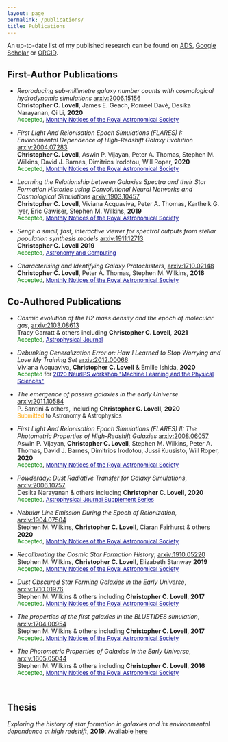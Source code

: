 ```yaml
---
layout: page
permalink: /publications/
title: Publications
---
```


An up-to-date list of my published research can be found on <a href="https://ui.adsabs.harvard.edu/public-libraries/x3_uMCyHTJ2-YisJxQxo_g" target="blank">ADS</a>, <a href="https://scholar.google.co.uk/citations?user=2wlPQ1QAAAAJ&hl=en" target="blank">Google Scholar</a> or <a href="http://orcid.org/0000-0001-7964-5933" target="blank">ORCID</a>.

## First-Author Publications

- *Reproducing sub-millimetre galaxy number counts with cosmological hydrodynamic simulations* <a href="https://arxiv.org/abs/2006.15156">arxiv:2006.15156</a>
<br> **Christopher C. Lovell**, James E. Geach, Romeel Davé, Desika Narayanan, Qi Li, **2020**
<br><font size="-1"><span style="color:green">Accepted</span>, <a style="color:darkblue" href="https://academic.oup.com/mnras/advance-article/doi/10.1093/mnras/staa4043/6061388">Monthly Notices of the Royal Astronomical Society</a></font>

- *First Light And Reionisation Epoch Simulations (FLARES) I: Environmental Dependence of High-Redshift Galaxy Evolution* <a href="https://arxiv.org/abs/2004.07283">arxiv:2004.07283</a>
<br> **Christopher C. Lovell**, Aswin P. Vijayan, Peter A. Thomas, Stephen M. Wilkins, David J. Barnes, Dimitrios Irodotou, Will Roper, **2020**
<br><font size="-1"><span style="color:green">Accepted</span>, <a style="color:darkblue" href="https://academic.oup.com/mnras/article/500/2/2127/5942886">Monthly Notices of the Royal Astronomical Society</a></font>

- *Learning the Relationship between Galaxies Spectra and their Star Formation Histories using Convolutional Neural Networks and Cosmological Simulations* <a href="https://arxiv.org/abs/1903.10457">arxiv:1903.10457</a>
<br> **Christopher C. Lovell**, Viviana Acquaviva, Peter A. Thomas, Kartheik G. Iyer, Eric Gawiser, Stephen M. Wilkins, **2019**
<br><font size="-1"><span style="color:green">Accepted</span>, <a style="color:darkblue" href="https://academic.oup.com/mnras/advance-article/doi/10.1093/mnras/stz2851/5586582">Monthly Notices of the Royal Astronomical Society</a></font>

- *Sengi: a small, fast, interactive viewer for spectral outputs from stellar population synthesis models* <a href="https://arxiv.org/abs/1911.12713">arxiv:1911.12713</a>
<br> **Christopher C. Lovell** **2019**
<br><font size="-1"><span style="color:green">Accepted</span>, <a style="color:darkblue" href="https://www.sciencedirect.com/science/article/abs/pii/S2213133720300986">Astronomy and Computing</a></font>

- *Characterising and Identifying Galaxy Protoclusters*, <a href="https://arxiv.org/abs/1710.02148">arxiv:1710.02148</a>  
**Christopher C. Lovell**, Peter A. Thomas, Stephen M. Wilkins, **2018**    
<font size="-1"><span style="color:green">Accepted</span>, <a style="color:darkblue" href="https://academic.oup.com/mnras/article/474/4/4612/4693860">Monthly Notices of the Royal Astronomical Society</a></font>

## Co-Authored Publications

- *Cosmic evolution of the H2 mass density and the epoch of molecular gas*, <a href="https://arxiv.org/abs/2103.08613" target="blank">arxiv:2103.08613</a>  
Tracy Garratt & others including **Christopher C. Lovell**, **2021**
<br><font size="-1"><span style="color:green">Accepted</span>, <a style="color:darkblue" href="https://arxiv.org/abs/2103.08613">Astrophysical Journal</a></font>

- *Debunking Generalization Error or: How I Learned to Stop Worrying and Love My Training Set* <a href="https://arxiv.org/abs/2012.00066">arxiv:2012.00066</a>
<br> Viviana Acquaviva, **Christopher C. Lovell** & Emille Ishida, **2020**
<br><font size="-1"><span style="color:green">Accepted</span> for <a style="color:darkblue" href="https://ml4physicalsciences.github.io/2020/files/NeurIPS_ML4PS_2020_80.pdf">2020 NeurIPS workshop "Machine Learning and the Physical Sciences"</a></font>

- *The emergence of passive galaxies in the early Universe* <a href="https://arxiv.org/abs/2011.10584">arxiv:2011.10584</a>
<br> P. Santini & others, including **Christopher C. Lovell**, **2020**
<br><font size="-1"><span style="color:orange">Submitted</span> to Astronomy & Astrophysics </font>

- *First Light And Reionisation Epoch Simulations (FLARES) II: The Photometric Properties of High-Redshift Galaxies* <a href="https://arxiv.org/abs/2008.06057">arxiv:2008.06057</a>
<br> Aswin P. Vijayan, **Christopher C. Lovell**, Stephen M. Wilkins, Peter A. Thomas, David J. Barnes, Dimitrios Irodotou, Jussi Kuusisto, Will Roper, **2020**
<br><font size="-1"><span style="color:green">Accepted</span>, <a style="color:darkblue" href="https://academic.oup.com/mnras/advance-article/doi/10.1093/mnras/staa3715/6012841">Monthly Notices of the Royal Astronomical Society</a></font>

- *Powderday: Dust Radiative Transfer for Galaxy Simulations*, <a href="https://arxiv.org/abs/2006.10757" target="blank">arxiv:2006.10757</a>  
Desika Narayanan & others including **Christopher C. Lovell**, **2020**
<br><font size="-1"><span style="color:green">Accepted</span>, <a style="color:darkblue" href="https://iopscience.iop.org/article/10.3847/1538-4365/abc487">Astrophysical Journal Supplement Series</a></font>

- *Nebular Line Emission During the Epoch of Reionization*, <a href="https://arxiv.org/abs/1904.07504" target="blank">arxiv:1904.07504</a>  
Stephen M. Wilkins, **Christopher C. Lovell**, Ciaran Fairhurst & others **2020**    
<font size="-1"><span style="color:green">Accepted</span>, <a style="color:darkblue" href="https://academic.oup.com/mnras/article-abstract/493/4/6079/5809971?redirectedFrom=fulltext">Monthly Notices of the Royal Astronomical Society</a></font>

- *Recalibrating the Cosmic Star Formation History*, <a href="https://arxiv.org/abs/1910.05220" target="blank">arxiv:1910.05220</a>  
Stephen M. Wilkins, **Christopher C. Lovell**, Elizabeth Stanway **2019**    
<font size="-1"><span style="color:green">Accepted</span>, <a style="color:darkblue" href="https://academic.oup.com/mnras/advance-article/doi/10.1093/mnras/stz2894/5588611">Monthly Notices of the Royal Astronomical Society</a></font>

- *Dust Obscured Star Forming Galaxies in the Early Universe*, <a href="https://arxiv.org/abs/1710.01976" target="blank">arxiv:1710.01976</a>  
Stephen M. Wilkins & others including **Christopher C. Lovell**, **2017**    
<font size="-1"><span style="color:green">Accepted</span>, <a style="color:darkblue" href="https://academic.oup.com/mnras/article/473/4/5363/4430636">Monthly Notices of the Royal Astronomical Society</a></font>

- *The properties of the first galaxies in the BLUETIDES simulation*, <a href="https://arxiv.org/abs/1704.00954">arxiv:1704.00954</a>  
Stephen M. Wilkins & others including **Christopher C. Lovell**, **2017**    
<font size="-1"><span style="color:green">Accepted</span>, <a style="color:darkblue" href="https://academic.oup.com/mnras/article/469/3/2517/3786441">Monthly Notices of the Royal Astronomical Society</a></font>

- *The Photometric Properties of Galaxies in the Early Universe*,  <a href="https://arxiv.org/abs/1605.05044">arxiv:1605.05044</a>  
Stephen M. Wilkins & others including **Christopher C. Lovell**, **2016**    
<font size="-1"><span style="color:green">Accepted</span>, <a style="color:darkblue" href="https://academic.oup.com/mnras/article/460/3/3170/2609428">Monthly Notices of the Royal Astronomical Society</a></font>

<br>

<!-- ## Invited Talks - March 2018, University of California, Santa Cruz  
*Characterising and Identifying Galaxy Protoclusters* -->

## Thesis
*Exploring the history of star formation in galaxies and its environmental dependence at high redshift*, **2019**. Available <a href="http://sro.sussex.ac.uk/id/eprint/87720/">here</a>

